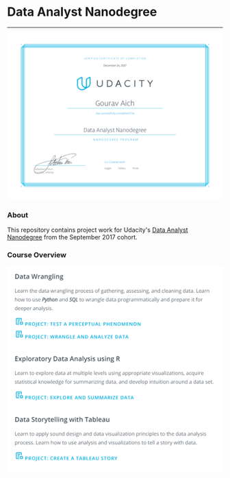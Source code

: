 
# Data Analyst Nanodegree

***

![alt text](dand-certificate.png)

### About

This repository contains project work for Udacity's [Data Analyst Nanodegree](https://www.udacity.com/course/nd002) from the September 2017 cohort.

### Course Overview

<img src="overview.png" align="left"></img>

